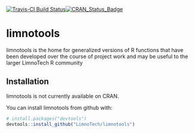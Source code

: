 
<!-- README.md is generated from README.Rmd. Please edit that file -->
[![Travis-CI Build Status](https://travis-ci.org/LimnoTech/limnotools.svg?branch=master)](https://travis-ci.org/LimnoTech/limnotools)[![CRAN\_Status\_Badge](http://www.r-pkg.org/badges/version/pkgdown)](https://cran.r-project.org/package=limnotools)

limnotools
==========

limnotools is the home for generalized versions of R functions that have been developed over the course of project work and may be useful to the larger LimnoTech R community

Installation
------------

limnotools is not currently available on CRAN.

You can install limnotools from github with:

``` r
# install.packages("devtools")
devtools::install_github("LimnoTech/limnotools")
```
